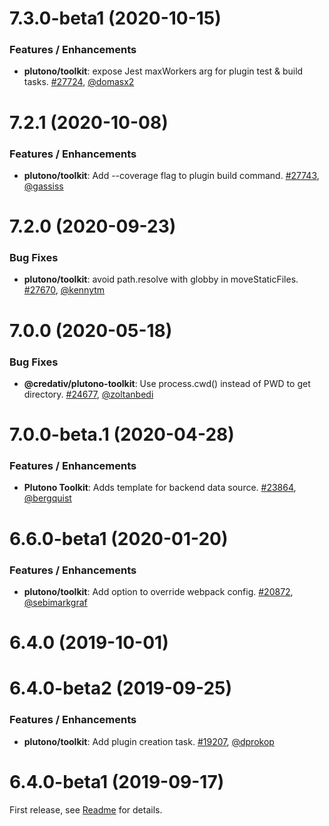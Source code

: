 # 7.3.0-beta1 (2020-10-15)

### Features / Enhancements
* **plutono/toolkit**: expose Jest maxWorkers arg for plugin test & build tasks. [#27724](https://github.com/grafana/grafana/pull/27724), [@domasx2](https://github.com/domasx2)

# 7.2.1 (2020-10-08)

### Features / Enhancements
* **plutono/toolkit**: Add --coverage flag to plugin build command. [#27743](https://github.com/grafana/grafana/pull/27743), [@gassiss](https://github.com/gassiss)

# 7.2.0 (2020-09-23)

### Bug Fixes
- **plutono/toolkit**: avoid path.resolve with globby in moveStaticFiles. [#27670](https://github.com/grafana/grafana/pull/27670), [@kennytm](https://github.com/kennytm)

# 7.0.0 (2020-05-18)

### Bug Fixes

- **@credativ/plutono-toolkit**: Use process.cwd() instead of PWD to get directory. [#24677](https://github.com/grafana/grafana/pull/24677), [@zoltanbedi](https://github.com/zoltanbedi)

# 7.0.0-beta.1 (2020-04-28)

### Features / Enhancements
- **Plutono Toolkit**: Adds template for backend data source. [#23864](https://github.com/grafana/grafana/pull/23864), [@bergquist](https://github.com/bergquist)

# 6.6.0-beta1 (2020-01-20)

### Features / Enhancements
- **plutono/toolkit**: Add option to override webpack config. [#20872](https://github.com/grafana/grafana/pull/20872), [@sebimarkgraf](https://github.com/sebimarkgraf)

# 6.4.0 (2019-10-01)

# 6.4.0-beta2 (2019-09-25)

### Features / Enhancements
- **plutono/toolkit**: Add plugin creation task. [#19207](https://github.com/grafana/grafana/pull/19207), [@dprokop](https://github.com/dprokop)

# 6.4.0-beta1 (2019-09-17)
First release, see [Readme](https://github.com/credativ/plutono/blob/v6.4.0-beta1/packages/plutono-toolkit/README.md) for details.
